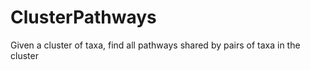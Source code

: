 # ClusterPathways
Given a cluster of taxa, find all pathways shared by pairs of taxa in the cluster 

